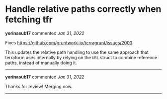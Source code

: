 # Handle relative paths correctly when fetching tfr

**yorinasub17** commented *Jan 31, 2022*

Fixes https://github.com/gruntwork-io/terragrunt/issues/2003

This updates the relative path handling to use the same approach that terraform uses internally by relying on the `URL` struct to combine reference paths, instead of manually doing it. 
<br />
***


**yorinasub17** commented *Jan 31, 2022*

Thanks for review! Merging now.
***

